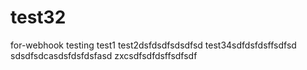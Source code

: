 # test32
for-webhook testing
test1
test2dsfdsdfsdsdfsd
test34sdfdsfdsffsdfsd
sdsdfsdcasdsfdsfdsfasd
zxcsdfsdfdsffsdfsdf
